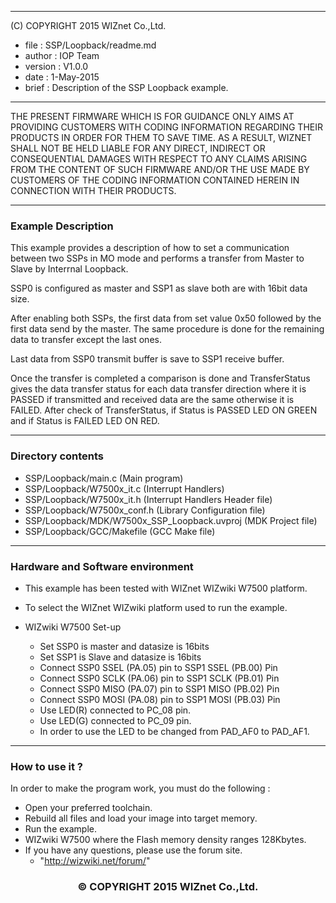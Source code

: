 
------------------------------------
(C) COPYRIGHT 2015 WIZnet Co.,Ltd.

  * file    : SSP/Loopback/readme.md
  * author  : IOP Team
  * version : V1.0.0
  * date    : 1-May-2015
  * brief   : Description of the SSP Loopback example.
******************************************************************************
THE PRESENT FIRMWARE WHICH IS FOR GUIDANCE ONLY AIMS AT PROVIDING CUSTOMERS WITH CODING INFORMATION REGARDING THEIR PRODUCTS IN ORDER FOR THEM TO SAVE TIME. AS A RESULT, WIZNET SHALL NOT BE HELD LIABLE FOR ANY DIRECT, INDIRECT OR CONSEQUENTIAL DAMAGES WITH RESPECT TO ANY CLAIMS ARISING FROM THE CONTENT OF SUCH FIRMWARE AND/OR THE USE MADE BY CUSTOMERS OF THE CODING INFORMATION CONTAINED HEREIN IN CONNECTION WITH THEIR PRODUCTS.
******************************************************************************

### Example Description

This example provides a description of how to set a communication between two SSPs in MO mode and performs a transfer from Master to Slave by Interrnal Loopback.

SSP0 is configured as master and SSP1 as slave both are with 16bit data size.

After enabling both SSPs, the first data from set value 0x50 followed by the first data send by the master. The same procedure is done for the remaining data to transfer except the last ones.

Last data from SSP0 transmit buffer is save to SSP1 receive buffer.

Once the transfer is completed a comparison is done and TransferStatus gives the data transfer status for each data transfer direction where it is PASSED if transmitted and received data are the same otherwise it is FAILED.
After check of TransferStatus, if Status is PASSED LED ON GREEN and if Status is FAILED LED ON RED.

______________________________________________________________________________

### Directory contents

  - SSP/Loopback/main.c                                   (Main program)
  - SSP/Loopback/W7500x_it.c                              (Interrupt Handlers)
  - SSP/Loopback/W7500x_it.h                              (Interrupt Handlers Header file)
  - SSP/Loopback/W7500x_conf.h                            (Library Configuration file)
  - SSP/Loopback/MDK/W7500x_SSP_Loopback.uvproj           (MDK Project file)
  - SSP/Loopback/GCC/Makefile                             (GCC Make file)
______________________________________________________________________________

### Hardware and Software environment

  - This example has been tested with WIZnet WIZwiki W7500 platform.
  - To select the WIZnet WIZwiki platform used to run the example.

  - WIZwiki W7500 Set-up
    - Set SSP0 is master and datasize is 16bits
    - Set SSP1 is Slave and datasize is 16bits
    - Connect SSP0 SSEL (PA.05) pin to SSP1 SSEL (PB.00) Pin
    - Connect SSP0 SCLK (PA.06) pin to SSP1 SCLK (PB.01) Pin
    - Connect SSP0 MISO (PA.07) pin to SSP1 MISO (PB.02) Pin
    - Connect SSP0 MOSI (PA.08) pin to SSP1 MOSI (PB.03) Pin
    - Use LED(R) connected to PC_08 pin.
    - Use LED(G) connected to PC_09 pin.
    - In order to use the LED to be changed from PAD_AF0 to PAD_AF1.
______________________________________________________________________________

### How to use it ?

In order to make the program work, you must do the following :

 - Open your preferred toolchain.
 - Rebuild all files and load your image into target memory.
 - Run the example.
 - WIZwiki W7500 where the Flash memory density ranges 128Kbytes.
 - If you have any questions, please use the forum site.
   - "http://wizwiki.net/forum/"

<h3><center>&copy; COPYRIGHT 2015 WIZnet Co.,Ltd.</center></h3>
</markdown>
